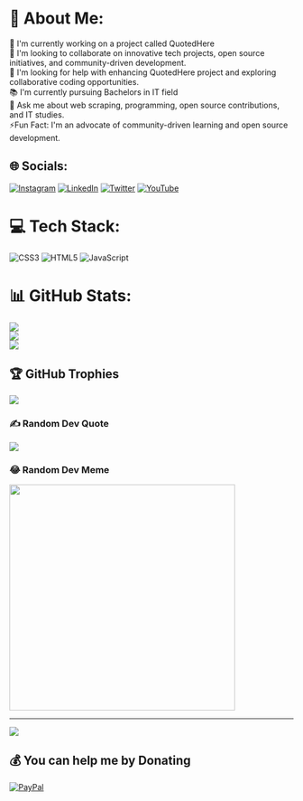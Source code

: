 # 💫 About Me:
🔭 I'm currently working on a project called QuotedHere<br>👬 I'm looking to collaborate on innovative tech projects, open source initiatives, and community-driven development.<br>🤝 I'm looking for help with enhancing QuotedHere project and exploring collaborative coding opportunities.<br>📚 I'm currently pursuing Bachelors in IT field<br>💬 Ask me about web scraping, programming, open source contributions, and IT studies.<br>⚡️Fun Fact: I'm an advocate of community-driven learning and open source development. 


## 🌐 Socials:
[![Instagram](https://img.shields.io/badge/Instagram-%23E4405F.svg?logo=Instagram&logoColor=white)](https://instagram.com/sayantan.sikdar) [![LinkedIn](https://img.shields.io/badge/LinkedIn-%230077B5.svg?logo=linkedin&logoColor=white)](https://linkedin.com/in/sayantan-sikdar-5b40961b8) [![Twitter](https://img.shields.io/badge/Twitter-%231DA1F2.svg?logo=Twitter&logoColor=white)](https://twitter.com/sph3nyxsikdar) [![YouTube](https://img.shields.io/badge/YouTube-%23FF0000.svg?logo=YouTube&logoColor=white)](https://youtube.com/@Sph3nyX) 

# 💻 Tech Stack:
![CSS3](https://img.shields.io/badge/css3-%231572B6.svg?style=plastic&logo=css3&logoColor=white) ![HTML5](https://img.shields.io/badge/html5-%23E34F26.svg?style=plastic&logo=html5&logoColor=white) ![JavaScript](https://img.shields.io/badge/javascript-%23323330.svg?style=plastic&logo=javascript&logoColor=%23F7DF1E)
# 📊 GitHub Stats:
![](https://github-readme-stats.vercel.app/api?username=sayantan-sikdar&theme=midnight-purple&hide_border=false&include_all_commits=true&count_private=true)<br/>
![](https://github-readme-streak-stats.herokuapp.com/?user=sayantan-sikdar&theme=midnight-purple&hide_border=false)<br/>
![](https://github-readme-stats.vercel.app/api/top-langs/?username=sayantan-sikdar&theme=midnight-purple&hide_border=false&include_all_commits=true&count_private=true&layout=compact)

## 🏆 GitHub Trophies
![](https://github-profile-trophy.vercel.app/?username=sayantan-sikdar&theme=radical&no-frame=false&no-bg=false&margin-w=4)

### ✍️ Random Dev Quote
![](https://quotes-github-readme.vercel.app/api?type=horizontal&theme=radical)

### 😂 Random Dev Meme
<img src='https://randommeme-five.vercel.app/' style="height: 400px;"/>

---
[![](https://visitcount.itsvg.in/api?id=sayantan-sikdar&icon=0&color=0)](https://visitcount.itsvg.in)

  ## 💰 You can help me by Donating
  [![PayPal](https://img.shields.io/badge/PayPal-00457C?style=for-the-badge&logo=paypal&logoColor=white)](https://paypal.me/sayantansikdar) 

  
<!-- Proudly created with GPRM ( https://gprm.itsvg.in ) -->
